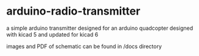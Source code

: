 # arduino-radio-transmitter
a simple arduino transmitter designed for an arduino quadcopter designed with kicad 5 and updated for kicad 6

images and PDF of schematic can be found in /docs directory
